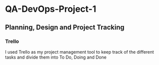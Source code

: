 # QA-DevOps-Project-1

## Planning, Design and Project Tracking 

### Trello

I used Trello as my project management tool to keep track of the different tasks and divide them into To Do, Doing and Done
